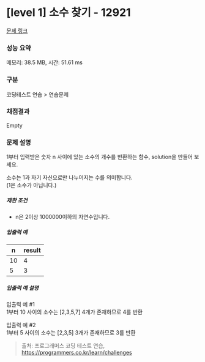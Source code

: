 # [level 1] 소수 찾기 - 12921 

[문제 링크](https://school.programmers.co.kr/learn/courses/30/lessons/12921) 

### 성능 요약

메모리: 38.5 MB, 시간: 51.61 ms

### 구분

코딩테스트 연습 > 연습문제

### 채점결과

Empty

### 문제 설명

<p>1부터 입력받은 숫자 n 사이에 있는 소수의 개수를 반환하는 함수, solution을 만들어 보세요. </p>

<p>소수는 1과 자기 자신으로만 나누어지는 수를 의미합니다.<br>
(1은 소수가 아닙니다.)</p>

<h5>제한 조건</h5>

<ul>
<li>n은 2이상 1000000이하의 자연수입니다.</li>
</ul>

<h5>입출력 예</h5>
<table class="table">
        <thead><tr>
<th>n</th>
<th>result</th>
</tr>
</thead>
        <tbody><tr>
<td>10</td>
<td>4</td>
</tr>
<tr>
<td>5</td>
<td>3</td>
</tr>
</tbody>
      </table>
<h5>입출력 예 설명</h5>

<p>입출력 예 #1<br>
1부터 10 사이의 소수는 [2,3,5,7] 4개가 존재하므로 4를 반환</p>

<p>입출력 예 #2<br>
1부터 5 사이의 소수는 [2,3,5] 3개가 존재하므로 3를 반환</p>


> 출처: 프로그래머스 코딩 테스트 연습, https://programmers.co.kr/learn/challenges